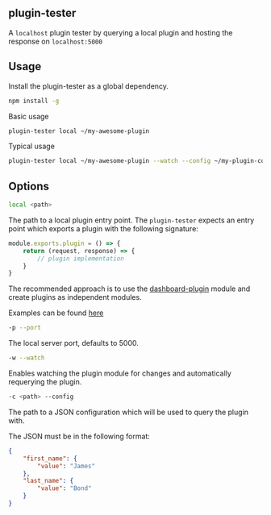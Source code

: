 ## plugin-tester

A `localhost` plugin tester by querying a local plugin and hosting the response on `localhost:5000` 

## Usage

Install the plugin-tester as a global dependency.

```bash
npm install -g 
```

Basic usage

```bash
plugin-tester local ~/my-awesome-plugin
```

Typical usage 

```bash
plugin-tester local ~/my-awesome-plugin --watch --config ~/my-plugin-config.json
```

## Options

```bash
local <path>
``` 

The path to a local plugin entry point. The `plugin-tester` expects an entry point which exports a plugin with the following signature:

```javascript
module.exports.plugin = () => {
    return (request, response) => {
        // plugin implementation
    }
}
```

The recommended approach is to use the [dashboard-plugin](https://github.com/novoda/dashboards/tree/master/plugin) module and create plugins as independent modules.

Examples can be found [here](https://github.com/novoda/dashboard-plugins)

```bash
-p --port
```

The local server port, defaults to 5000. 

```bash
-w --watch
```

Enables watching the plugin module for changes and automatically requerying the plugin.

```bash
-c <path> --config
```

The path to a JSON configuration which will be used to query the plugin with.

The JSON must be in the following format: 

```JSON
{
    "first_name": {
        "value": "James"
    },
    "last_name": {
        "value": "Bond"
    }
} 
```
